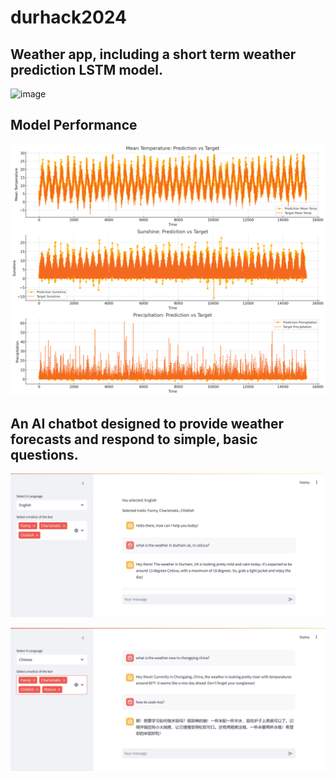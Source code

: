 # durhack2024

## Weather app, including a short term weather prediction LSTM model.

<img width="1041" alt="image" src="https://github.com/user-attachments/assets/3e314405-dd68-4cc9-a16b-23f3b2a57160">

## Model Performance

![](chart.png)

## An AI chatbot designed to provide weather forecasts and respond to simple, basic questions.

![](https://github.com/e74000/durhack2024/blob/5e7c573d5ec42ecaecbfc09317dea60d25c18698/Screenshot%202024-11-03%20105502.png)

![](https://github.com/e74000/durhack2024/blob/a599a4816805ab02badc98c598120a35615dc0e6/Screenshot%202024-11-03%20105632.png)


